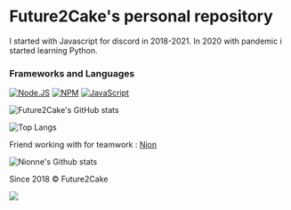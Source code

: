# Future2Cake's personal repository

I started with Javascript for discord in 2018-2021. In 2020 with pandemic i started learning Python.

### Frameworks and Languages
[![Node.JS](https://img.shields.io/badge/Node.js-339933?style=for-the-badge&logo=nodedotjs&logoColor=white)](https://nodejs.org)
[![NPM](https://img.shields.io/badge/npm-CB3837?style=for-the-badge&logo=npm&logoColor=white)](https://npmjs.org)
[![JavaScript](https://img.shields.io/badge/JavaScript-F7DF1E?style=for-the-badge&logo=javascript&logoColor=white)](https://javascript.com)

![Future2Cake's GitHub stats](https://github-readme-stats.vercel.app/api?username=Squidward54&show_icons=true&theme=tokyonight)

![Top Langs](https://github-readme-stats.vercel.app/api/top-langs/?username=Squidward54&theme=tokyonight)

Friend working with for teamwork : [Nion](https://github.com/Nionne)

![Nionne's Github stats](https://github-readme-stats.vercel.app/api?username=Nionne&show_icons=true&theme=tokyonight)

Since 2018 © Future2Cake

<img src="https://imgur.com/rilHVxA.png"/> 
